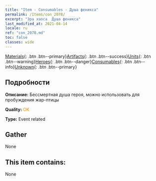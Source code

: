 ```yaml
---
title: "Item - Consumables - Душа феникса"
permalink: /Items/con_2078/
excerpt: "Эра хаоса  Душа феникса"
last_modified_at: 2021-04-14
locale: ru
ref: "con_2078.md"
toc: false
classes: wide
---
```

 [Materials](/ru/Items/){: .btn .btn--primary}[Artifacts](/ru/Items/Artifacts/){: .btn .btn--success}[Units](/ru/Items/Units/){: .btn .btn--warning}[Heroes](/ru/Items/Heroes/){: .btn .btn--danger}[Consumables](/ru/Items/Consumables/){: .btn .btn--info}[Unknown](/ru/Items/Unknown/){: .btn .btn--primary}

## Подробности
 **Описание:** Бессмертная душа героя, можно использовать для пробуждения жар-птицы

 **Quality:** <span style="color: #FF8C00">OK</span>

 **Type:** Event related

## Gather

  None

## This item contains:

  None

